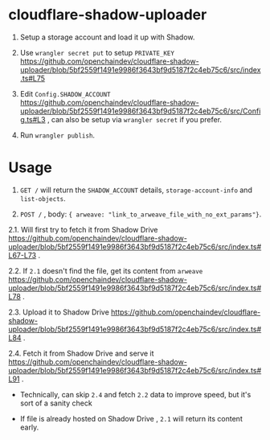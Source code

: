 # cloudflare-shadow-uploader

1. Setup a storage account and load it up with Shadow.

2. Use `wrangler secret put` to setup `PRIVATE_KEY` https://github.com/openchaindev/cloudflare-shadow-uploader/blob/5bf2559f1491e9986f3643bf9d5187f2c4eb75c6/src/index.ts#L75

3. Edit `Config.SHADOW_ACCOUNT` https://github.com/openchaindev/cloudflare-shadow-uploader/blob/5bf2559f1491e9986f3643bf9d5187f2c4eb75c6/src/Config.ts#L3 , can also be setup via `wrangler secret` if you prefer.

4. Run `wrangler publish`.


# Usage

1. `GET /` will return the `SHADOW_ACCOUNT` details, `storage-account-info` and `list-objects`.

2. `POST /` , body: `{ arweave: "link_to_arweave_file_with_no_ext_params"}`.

2.1. Will first try to fetch it from Shadow Drive https://github.com/openchaindev/cloudflare-shadow-uploader/blob/5bf2559f1491e9986f3643bf9d5187f2c4eb75c6/src/index.ts#L67-L73 .

2.2. If `2.1` doesn't find the file, get its content from `arweave` https://github.com/openchaindev/cloudflare-shadow-uploader/blob/5bf2559f1491e9986f3643bf9d5187f2c4eb75c6/src/index.ts#L78 .

2.3. Upload it to Shadow Drive https://github.com/openchaindev/cloudflare-shadow-uploader/blob/5bf2559f1491e9986f3643bf9d5187f2c4eb75c6/src/index.ts#L84 .

2.4. Fetch it from Shadow Drive and serve it https://github.com/openchaindev/cloudflare-shadow-uploader/blob/5bf2559f1491e9986f3643bf9d5187f2c4eb75c6/src/index.ts#L91 .

* Technically, can skip `2.4` and fetch `2.2` data to improve speed, but it's sort of a sanity check

* If file is already hosted on Shadow Drive , `2.1` will return its content early.


